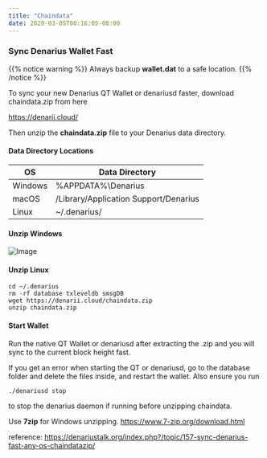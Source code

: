 ```yaml
---
title: "Chaindata"
date: 2020-03-05T00:16:05-08:00
---
```

### Sync Denarius Wallet Fast
{{% notice warning %}}
Always backup **wallet.dat** to a safe location.
{{% /notice %}}

To sync your new Denarius QT Wallet or denariusd faster, download chaindata.zip from here

https://denarii.cloud/

Then unzip the **chaindata.zip** file to your Denarius data directory.

#### Data Directory Locations

| OS | Data Directory |
| ------ | ----------- |
| Windows | %APPDATA%\Denarius |
| macOS | /Library/Application Support/Denarius |
| Linux | ~/.denarius/ |

#### Unzip Windows
![Image](https://denariustalk.org/uploads/monthly_2018_03/roaming-folder.png.077148e27eb63de46e21e45a6f52dbfd.png)

#### Unzip Linux

```
cd ~/.denarius
rm -rf database txleveldb smsgDB
wget https://denarii.cloud/chaindata.zip
unzip chaindata.zip
```

#### Start Wallet

Run the native QT Wallet or denariusd after extracting the .zip and you will sync to the current block height fast.

If you get an error when starting the QT or denariusd, go to the database folder and delete the files inside, and restart the wallet. Also ensure you run 
```
./denariusd stop
```
to stop the denarius daemon if running before unzipping chaindata.

Use **7zip** for Windows unzipping. https://www.7-zip.org/download.html

reference: https://denariustalk.org/index.php?/topic/157-sync-denarius-fast-any-os-chaindatazip/
